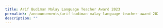 ```yaml
---
title: Arif Budiman Malay Language Teacher Award 2023
permalink: /announcements/arif-budiman-malay-language-teacher-award-2023/
description: ""
---
```

